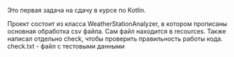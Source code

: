 Это первая задача на сдачу в курсе по Kotlin.

Проект состоит из класса WeatherStationAnalyzer, в котором прописаны основная обработка csv файла. Сам файл находится в recources.
Также написал отдельно check, чтобы проверить правильность работы кода. check.txt - файл с тестовыми данными
